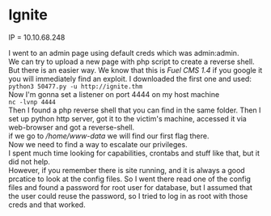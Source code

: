 # Ignite

IP = 10.10.68.248

I went to an admin page using default creds which was admin:admin.<br>
We can try to upload a new page with php script to create a reverse shell.<br>
But there is an easier way. We know that this is *Fuel CMS 1.4* if you google it you will immediately find an exploit. I downloaded the first one and used:<br>
`python3 50477.py -u http://ignite.thm`<br>
Now I'm gonna set a listener on port 4444 on my host machine<br>
`nc -lvnp 4444`<br>
Then I found a php reverse shell that you can find in the same folder. Then I set up python http server, got it to the victim's machine, accessed it via web-browser and got a reverse-shell.<br>
if we go to */home/www-data* we will find our first flag there.<br>
Now we need to find a way to escalate our privileges.<br>
I spent much time looking for capabilities, crontabs and stuff like that, but it did not help.<br>
However, if you remember there is site running, and it is always a good prcatice to look at the config files. So I went there read one of the config files and found a password for root user for database, but I assumed that the user could reuse the password, so I tried to log in as root with those creds and that worked.